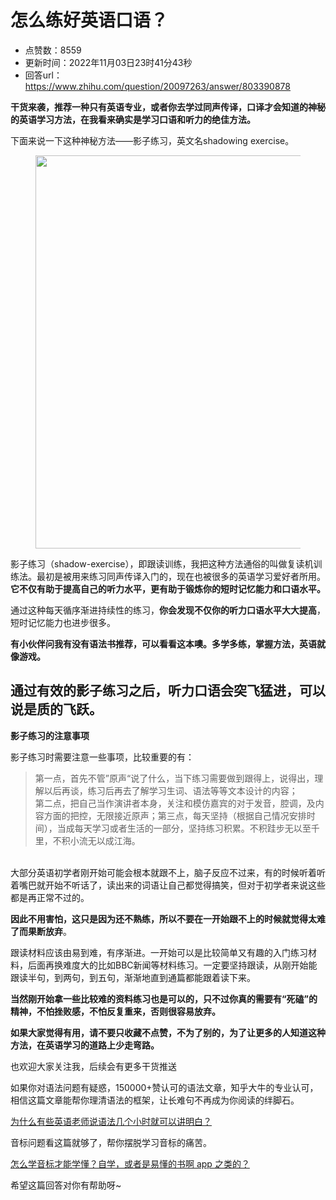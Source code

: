 # 怎么练好英语口语？
- 点赞数：8559
- 更新时间：2022年11月03日23时41分43秒
- 回答url：https://www.zhihu.com/question/20097263/answer/803390878
<body>
 <p data-pid="x0PwZriw"><b>干货来袭，推荐一种只有英语专业，或者你去学过同声传译，口译才会知道的神秘的英语学习方法，在我看来确实是学习口语和听力的绝佳方法。</b></p>
 <p data-pid="8csEV5Cy">下面来说一下这种神秘方法——影子练习，英文名shadowing exercise。</p>
 <figure data-size="normal">
  <img src="https://picx.zhimg.com/50/v2-86df753103dcfc2460b03c58ba8df48d_720w.jpg?source=1940ef5c" data-rawwidth="629" data-rawheight="341" data-size="normal" data-caption="" data-original-token="v2-86df753103dcfc2460b03c58ba8df48d" data-default-watermark-src="https://picx.zhimg.com/50/v2-513413321153c1a91215e31956ea3842_720w.jpg?source=1940ef5c" class="origin_image zh-lightbox-thumb" width="629" data-original="https://picx.zhimg.com/v2-86df753103dcfc2460b03c58ba8df48d_r.jpg?source=1940ef5c">
 </figure>
 <p data-pid="TnqcpKCQ">影子练习（shadow-exercise），即跟读训练，我把这种方法通俗的叫做复读机训练法。最初是被用来练习同声传译入门的，现在也被很多的英语学习爱好者所用。<b>它不仅有助于提高自己的听力水平，更有助于锻炼你的短时记忆能力和口语水平。</b></p>
 <p data-pid="3lzs9ztC">通过这种每天循序渐进持续性的练习，<b>你会发现不仅你的听力口语水平大大提高</b>，短时记忆能力也进步很多。</p>
 <p data-pid="PxgTFy_v"><b>有小伙伴问我有没有语法书推荐，可以看看这本噢。多学多练，掌握方法，英语就像游戏。</b></p>
 <h2>通过有效的影子练习之后，听力口语会突飞猛进，可以说是质的飞跃。</h2>
 <p data-pid="W0iTK2EL"><b>影子练习的注意事项</b></p>
 <p data-pid="mjhm06Cl">影子练习时需要注意一些事项，比较重要的有：</p>
 <blockquote data-pid="HcoBgND6">
  第一点，首先不管”原声“说了什么，当下练习需要做到跟得上，说得出，理解以后再谈，练习后再去了解学习生词、语法等等文本设计的内容；
  <br>
  第二点，把自己当作演讲者本身，关注和模仿嘉宾的对于发音，腔调，及内容方面的把控，无限接近原声；第三点，每天坚持（根据自己情况安排时间），当成每天学习或者生活的一部分，坚持练习积累。不积跬步无以至千里，不积小流无以成江海。
 </blockquote>
 <p data-pid="5qJljkz3"><br>
  大部分英语初学者刚开始可能会根本就跟不上，脑子反应不过来，有的时候听着听着嘴巴就开始不听话了，读出来的词语让自己都觉得搞笑，但对于初学者来说这些都是再正常不过的。</p>
 <p data-pid="wf3rZwxP"><b>因此不用害怕，这只是因为还不熟练，所以不要在一开始跟不上的时候就觉得太难了而果断放弃</b>。</p>
 <p data-pid="4kj0CbMF">跟读材料应该由易到难，有序渐进。一开始可以是比较简单又有趣的入门练习材料，后面再换难度大的比如BBC新闻等材料练习。一定要坚持跟读，从刚开始能跟读半句，到两句，到五句，渐渐地直到通篇都能跟着读下来。</p>
 <p data-pid="1beQlb1-"><b>当然刚开始拿一些比较难的资料练习也是可以的，只不过你真的需要有“死磕”的精神，不怕挫败感，不怕反复重来，否则很容易放弃。</b></p>
 <p data-pid="kNCKpsKj"><b>如果大家觉得有用，请不要只收藏不点赞，不为了别的，为了让更多的人知道这种方法，在英语学习的道路上少走弯路。</b></p>
 <p data-pid="cKEGBoHU">也欢迎大家关注我，后续会有更多干货推送</p>
 <p data-pid="MzU4p2hK">如果你对语法问题有疑惑，150000+赞认可的语法文章，知乎大牛的专业认可，相信这篇文章能帮你理清语法的框架，让长难句不再成为你阅读的绊脚石。</p><a data-draft-node="block" data-draft-type="link-card" href="https://www.zhihu.com/question/30030877/answer/768501967" data-image="https://pic4.zhimg.com/v2-77bc704fdb06d91a581bd9f7ffd9ec07_ipico.jpg" data-image-width="1060" data-image-height="905" class="internal">为什么有些英语老师说语法几个小时就可以讲明白？</a>
 <p data-pid="W22mqsut">音标问题看这篇就够了，帮你摆脱学习音标的痛苦。</p><a data-draft-node="block" data-draft-type="link-card" href="https://www.zhihu.com/question/284586977/answer/751397245" data-image="https://pic4.zhimg.com/v2-ff68389ec8da9342c5867f6458123637_180x120.jpg" data-image-width="1016" data-image-height="676" class="internal">怎么学音标才能学懂？自学，或者是易懂的书啊 app 之类的？</a>
 <p data-pid="8wEdQOuM">希望这篇回答对你有帮助呀~</p>
</body>